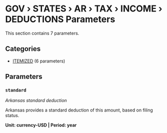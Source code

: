 # GOV › STATES › AR › TAX › INCOME › DEDUCTIONS Parameters

This section contains 7 parameters.

## Categories

- [ITEMIZED](itemized/index.md) (6 parameters)

## Parameters

### `standard`
*Arkansas standard deduction*

Arkansas provides a standard deduction of this amount, based on filing status.

**Unit: currency-USD | Period: year**

